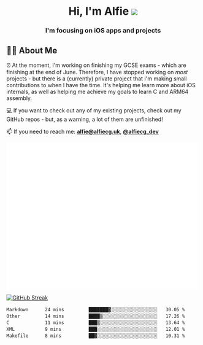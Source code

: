 <h1 align="center">Hi, I'm Alfie <img src="https://raw.githubusercontent.com/MartinHeinz/MartinHeinz/master/wave.gif" width="30px"></h1>
<h3 align="center">I'm focusing on iOS apps and projects</h3>


## 🙋‍♂️ About Me

⏰ At the moment, I'm working on finishing my GCSE exams - which are finishing at the end of June. Therefore, I have stopped working on _most_ projects - but there is a (currently) private project that I'm making small contributions to when I have the time. It's helping me learn more about iOS internals, as well as helping me achieve my goals to learn C and ARM64 assembly. 

💻 If you want to check out any of my existing projects, check out my GitHub repos - but, as a warning, a lot of them are unfinished!

📫 If you need to reach me: **alfie@alfiecg.uk**, **[@alfiecg_dev](https://twitter.com/alfiecg_dev)**

<img align="center" src="/github-metrics.svg" alt="Metrics" width="500">

[![GitHub Streak](https://streak-stats.demolab.com/?user=alfiecg24)](https://git.io/streak-stats)

<!--START_SECTION:waka-->

```txt
Markdown      24 mins         ███████▓░░░░░░░░░░░░░░░░░   30.05 %
Other         14 mins         ████▒░░░░░░░░░░░░░░░░░░░░   17.26 %
C             11 mins         ███▒░░░░░░░░░░░░░░░░░░░░░   13.64 %
XML           9 mins          ███░░░░░░░░░░░░░░░░░░░░░░   12.01 %
Makefile      8 mins          ██▓░░░░░░░░░░░░░░░░░░░░░░   10.31 %
```

<!--END_SECTION:waka-->
